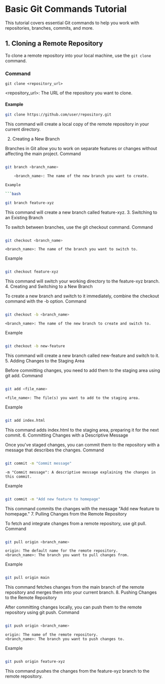 # Basic Git Commands Tutorial

This tutorial covers essential Git commands to help you work with repositories, branches, commits, and more.

## 1. Cloning a Remote Repository

To clone a remote repository into your local machine, use the `git clone` command.

### Command

```
git clone <repository_url>
```

<repository_url>: The URL of the repository you want to clone.

#### Example

```bash
git clone https://github.com/user/repository.git
```

This command will create a local copy of the remote repository in your current directory.

2. Creating a New Branch

Branches in Git allow you to work on separate features or changes without affecting the main project.
Command

````bash

git branch <branch_name>

    <branch_name>: The name of the new branch you want to create.

Example

```bash

git branch feature-xyz

````

This command will create a new branch called feature-xyz. 3. Switching to an Existing Branch

To switch between branches, use the git checkout command.
Command

```bash

git checkout <branch_name>
```

    <branch_name>: The name of the branch you want to switch to.

Example

```bash

git checkout feature-xyz
```

This command will switch your working directory to the feature-xyz branch. 4. Creating and Switching to a New Branch

To create a new branch and switch to it immediately, combine the checkout command with the -b option.
Command

```bash

git checkout -b <branch_name>
```

    <branch_name>: The name of the new branch to create and switch to.

Example

```bash

git checkout -b new-feature
```

This command will create a new branch called new-feature and switch to it. 5. Adding Changes to the Staging Area

Before committing changes, you need to add them to the staging area using git add.
Command

```bash

git add <file_name>
```

    <file_name>: The file(s) you want to add to the staging area.

Example

```bash

git add index.html
```

This command adds index.html to the staging area, preparing it for the next commit. 6. Committing Changes with a Descriptive Message

Once you've staged changes, you can commit them to the repository with a message that describes the changes.
Command

```bash

git commit -m "Commit message"
```

    -m "Commit message": A descriptive message explaining the changes in this commit.

Example

```bash

git commit -m "Add new feature to homepage"
```

This command commits the changes with the message "Add new feature to homepage." 7. Pulling Changes from the Remote Repository

To fetch and integrate changes from a remote repository, use git pull.
Command

```bash

git pull origin <branch_name>
```

    origin: The default name for the remote repository.
    <branch_name>: The branch you want to pull changes from.

Example

```bash

git pull origin main
```

This command fetches changes from the main branch of the remote repository and merges them into your current branch. 8. Pushing Changes to the Remote Repository

After committing changes locally, you can push them to the remote repository using git push.
Command

```bash

git push origin <branch_name>
```

    origin: The name of the remote repository.
    <branch_name>: The branch you want to push changes to.

Example

```bash

git push origin feature-xyz
```

This command pushes the changes from the feature-xyz branch to the remote repository.

